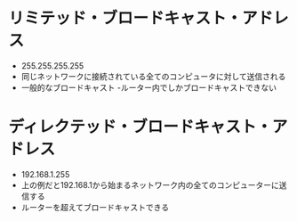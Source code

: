 # リミテッド・ブロードキャスト・アドレス
- 255.255.255.255
- 同じネットワークに接続されている全てのコンピュータに対して送信される
- 一般的なブロードキャスト
-ルーター内でしかブロードキャストできない

# ディレクテッド・ブロードキャスト・アドレス
- 192.168.1.255
- 上の例だと192.168.1から始まるネットワーク内の全てのコンピューターに送信する
- ルーターを超えてブロードキャストできる